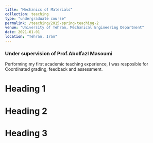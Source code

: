 ```yaml
---
title: "Mechanics of Materials"
collection: teaching
type: "undergraduate course"
permalink: /teaching/2015-spring-teaching-2
venue: "University of Tehran, Mechanical Engineering Department"
date: 2021-01-01
location: "Tehran, Iran"
---
```

### Under supervision of Prof.Abolfazl Masoumi
Performing my first academic teaching experience, I was resposible for Coordinated grading, feedback and assessment.

Heading 1
======


Heading 2
======

Heading 3
======
